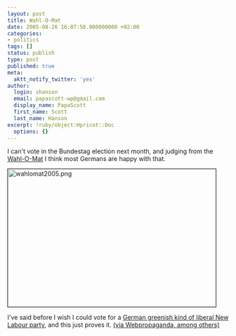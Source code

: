 ```yaml
---
layout: post
title: Wahl-O-Mat
date: 2005-08-26 16:07:58.000000000 +02:00
categories:
- politics
tags: []
status: publish
type: post
published: true
meta:
  aktt_notify_twitter: 'yes'
author:
  login: shanson
  email: papascott-wp@gmail.com
  display_name: PapaScott
  first_name: Scott
  last_name: Hanson
excerpt: !ruby/object:Hpricot::Doc
  options: {}
---
```

<p>I can't vote in the Bundestag election next month, and judging from the <a href="http://www.wahlomat.de/" title="Wahl-O-Mat">Wahl-O-Mat</a> I think most Germans are happy with that.</p>
<p><a href="http://www.wahlomat.de/" title="Wahl-O-Mat: Green 64%, FDP 63%"><img src="https://www.papascott.de/wordpress/wp-content/uploads/2005/08/wahlomat2005.png" border="1" height="314" width="474" alt="wahlomat2005.png" /></a></p>
<p>I've said before I wish I could vote for a <a href="https://www.papascott.de/archives/2004/03/15/tobias-is-looking-for-a-german-greenish-kind-of-liberal-new-labour-party/">German greenish kind of liberal New Labour party</a>, and this just proves it. <a href="http://www.couchblog.de/webpropaganda/article/960/quod-erat-demonstrandum" title="Webpropaganda: Quod erat demonstrandum">(via Webpropaganda, among others)</a></p>
